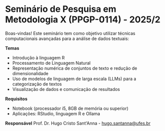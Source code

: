 # Seminário de Pesquisa em Metodologia X (PPGP-0114) - 2025/2

Boas-vindas! Este seminário tem como objetivo utilizar técnicas computacionais avançadas para a análise de dados textuais:

**Temas**
* Introdução à linguagem R
* Processamento de Linguagem Natural
* Representação numérica de conjuntos de texto e redução de dimensionalidade
* Uso de modelos de linguagem de larga escala (LLMs) para a categorização de textos
* Visualização de dados e comunicação de resultados

**Requisitos**
* Notebook (processador i5, 8GB de memória ou superior)
* Aplicações: RStudio, linguagem R e Ollama

**Responsável**
Prof. Dr. Hugo Cristo Sant'Anna - hugo.santanna@ufes.br
